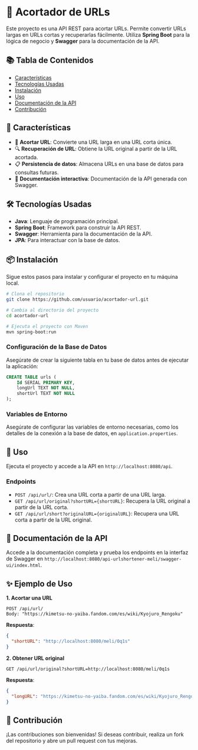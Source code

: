 
# 🔗 Acortador de URLs

Este proyecto es una API REST para acortar URLs. Permite convertir URLs largas en URLs cortas y recuperarlas fácilmente. Utiliza **Spring Boot** para la lógica de negocio y **Swagger** para la documentación de la API.

## 📚 Tabla de Contenidos

- [Características](#características)
- [Tecnologías Usadas](#tecnologías-usadas)
- [Instalación](#instalación)
- [Uso](#uso)
- [Documentación de la API](#documentación-de-la-api)
- [Contribución](#contribución)

## 🌟 Características

- 🔗 **Acortar URL**: Convierte una URL larga en una URL corta única.
- 🔍 **Recuperación de URL**: Obtiene la URL original a partir de la URL acortada.
- 📋 **Persistencia de datos**: Almacena URLs en una base de datos para consultas futuras.
- 📖 **Documentación interactiva**: Documentación de la API generada con Swagger.

## 🛠️ Tecnologías Usadas

- **Java**: Lenguaje de programación principal.
- **Spring Boot**: Framework para construir la API REST.
- **Swagger**: Herramienta para la documentación de la API.
- **JPA**: Para interactuar con la base de datos.

## 📦 Instalación

Sigue estos pasos para instalar y configurar el proyecto en tu máquina local.

```bash
# Clona el repositorio
git clone https://github.com/usuario/acortador-url.git

# Cambia al directorio del proyecto
cd acortador-url

# Ejecuta el proyecto con Maven
mvn spring-boot:run
```

### Configuración de la Base de Datos

Asegúrate de crear la siguiente tabla en tu base de datos antes de ejecutar la aplicación:

```sql
CREATE TABLE urls (
    Id SERIAL PRIMARY KEY,
    longUrl TEXT NOT NULL,
    shortUrl TEXT NOT NULL
);
```

### Variables de Entorno

Asegúrate de configurar las variables de entorno necesarias, como los detalles de la conexión a la base de datos, en `application.properties`.

## 🚀 Uso

Ejecuta el proyecto y accede a la API en `http://localhost:8080/api`.

### Endpoints

- `POST /api/url/`: Crea una URL corta a partir de una URL larga.
- `GET /api/url/original?shortURL={shortURL}`: Recupera la URL original a partir de la URL corta.
- `GET /api/url/short?originalURL={originalURL}`: Recupera una URL corta a partir de la URL original.

## 📄 Documentación de la API

Accede a la documentación completa y prueba los endpoints en la interfaz de Swagger en `http://localhost:8080/api-urlshortener-meli/swagger-ui/index.html`.

## ✨ Ejemplo de Uso

**1. Acortar una URL**

```
POST /api/url/
Body: "https://kimetsu-no-yaiba.fandom.com/es/wiki/Kyojuro_Rengoku"
```

**Respuesta**:
```json
{
  "shortURL": "http://localhost:8080/meli/0q1s"
}
```

**2. Obtener URL original**

```
GET /api/url/original?shortURL=http://localhost:8080/meli/0q1s
```

**Respuesta**:
```json
{
  "longURL": "https://kimetsu-no-yaiba.fandom.com/es/wiki/Kyojuro_Rengoku"
}
```

## 🤝 Contribución

¡Las contribuciones son bienvenidas! Si deseas contribuir, realiza un fork del repositorio y abre un pull request con tus mejoras.
